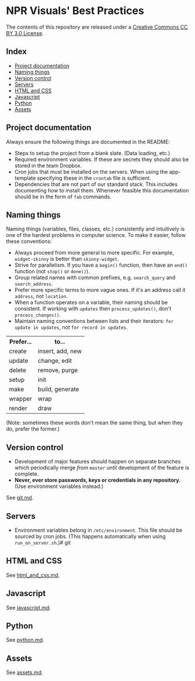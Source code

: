 # NPR Visuals' Best Practices

The contents of this repository are released under a [Creative Commons CC BY 3.0 License](http://creativecommons.org/licenses/by/3.0/deed.en_US).

## Index

* [Project documentation](#project-documentation)
* [Naming things](#naming-things)
* [Version control](#version-control)
* [Servers](#servers)
* [HTML and CSS](#html-and-css)
* [Javascript](#javascript)
* [Python](#python)
* [Assets](#assets)

## Project documentation

Always ensure the following things are documented in the README:

* Steps to setup the project from a blank slate. (Data loading, etc.)
* Required environment variables. If these are secrets they should also be stored in the team Dropbox.
* Cron jobs that must be installed on the servers. When using the app-template specifying these in the `crontab` file is sufficient.
* Dependencies that are not part of our standard stack. This includes documenting how to install them. Whenever feasible this documentation should be in the form of `fab` commands.

## Naming things

Naming things (variables, files, classes, etc.) consistently and intuitively is one of the hardest problems in computer science. To make it easier, follow these conventions:

* Always proceed from more general to more specific. For example, ``widget-skinny`` is better than ``skinny-widget``.
* Strive for parallelism. If you have a `begin()` function, then have an `end()` function (not `stop()` or `done()`).
* Group related names with common prefixes, e.g. `search_query` and `search_address`.
* Prefer more specific terms to more vague ones. If it's an address call it `address`, not `location`.
* When a function operates on a variable, their naming should be consistent. If working with `updates` then `process_updates()`, don't `process_changes()`. 
* Maintain naming conventions between lists and their iterators: `for update in updates`, not `for record in updates`.

<table>
  <tr><th>Prefer...</th><th>to...</th></tr>
  <tr><td>create</td><td>insert, add, new</td></tr>
  <tr><td>update</td><td>change, edit</td></tr>
  <tr><td>delete</td><td>remove, purge</td></tr>
  <tr><td>setup</td><td>init</td></tr>
  <tr><td>make</td><td>build, generate</td></tr>
  <tr><td>wrapper</td><td>wrap</td></tr>
  <tr><td>render</td><td>draw</td></tr>
</table>  

(Note: sometimes these words don't mean the same thing, but when they do, prefer the former.)


## Version control

* Development of major features should happen on separate branches which periodically merge *from* ``master`` until development of the feature is complete.
* **Never, ever store passwords, keys or credentials in any repository.** (Use environment variables instead.)

See [git.md](https://github.com/nprapps/bestpractices/blob/master/git.md).

## Servers

* Environment variables belong in `/etc/environment`. This file should be sourced by cron jobs. (This happens automatically when using `run_on_server.sh`.)# git

## HTML and CSS

See [html_and_css.md](https://github.com/nprapps/bestpractices/blob/master/html_and_css.md).

## Javascript

See [javascript.md](https://github.com/nprapps/bestpractices/blob/master/javascript.md).

## Python

See [python.md](https://github.com/nprapps/bestpractices/blob/master/python.md).

## Assets

See [assets.md](https://github.com/nprapps/bestpractices/blob/master/assets.md).

